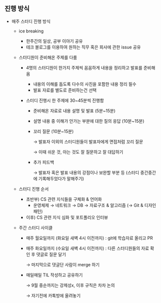 ## 진행 방식

- 매주 스터디 진행 방식

  - ice breaking

    - 한주간의 일상, 공부 이야기 공유
    - 테크 블로그를 이용하여 원하는 직무 혹은 회사에 관한 issue 공유

  - 스터디원이 준비해온 주제를 다룸

    - 4명의 스터디원이 한가지 주제씩 꼼꼼하게 내용을 정리하고 발표를 준비해옴

      - 내용의 이해를 돕도록 다수의 사진을 포함한 내용 정리 필수
      - 발표 자료를 별도로 준비하는건 선택

    - 스터디 진행시 한 주제에 30~45분씩 진행함

      - 준비해온 자료로 내용 설명 및 발표 (5분~15분)

      - 설명 내용 중 이해가 안가는 부분에 대한 질의 응답 (10분~15분)

      - 꼬리 질문 (10분~15분)

        → 발표자 이외의 스터디원들이 발표자에게 면접처럼 꼬리 질문

        → 이때 쉬운 것, 아는 것도 잘 질문하고 잘 대답하기

      - 추가 피드백

        → 발표자 혹은 발표 내용의 강점이나 보완할 부분 등 (스터디 중간중간에 기록해두었다가 말해주기)

  - 스터디 진행 순서

    - 초반부) CS 관련 지식들을 구체화 & 언어화
      - 운영체제 → 네트워크 → DB → 자료구조 & 알고리즘 (→ Git & 디자인 패턴)
    - 이후) CS 관련 지식 심화 및 포트폴리오 인터뷰

  - 주간 스터디 사이클

    - 매주 월요일까지 (화요일 새벽 4시 이전까지) : git에 학습자료 올리고 PR

    - 매주 화요일까지 (수요일 새벽 4시 이전까지) : 다른 스터디원들의 자료 확인 후 댓글로 질문 달기

      → 마지막으로 댓글단 사람이 merge 하기

    - 매일매일 TIL 작성하고 공유하기

      → 9월 중순까지는 강제성x, 이후 규칙은 차차 논의

      → 자기전에 카톡방에 올려놓기

    
